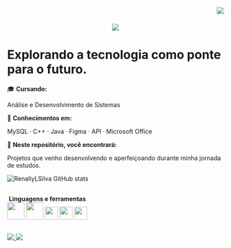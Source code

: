 <img align="right" src="https://visitor-badge.laobi.icu/badge?page_id=RenallyLSilva" />

<h1 align="center">
    <img src="https://readme-typing-svg.herokuapp.com/?font=Righteous&size=35&center=true&vCenter=true&width=500&height=70&duration=4000&lines=Olá+Pessoal!+👋🏽;+Meu+nome+é+Renally+Silva!;&color=9B59B6" />
</h1>

# Explorando a tecnologia como ponte para o futuro.

🎓 **Cursando:** 

Análise e Desenvolvimento de Sistemas

📌 **Conhecimentos em:**  

MySQL · C++ · Java · Figma · API · Microsoft Office

📌 **Neste repositório, você encontrará:**

Projetos que venho desenvolvendo e aperfeiçoando durante minha jornada de estudos.

![RenallyLSilva GitHub stats](https://github-readme-stats.vercel.app/api?username=RenallyLSilva&show_icons=true&theme=dark)
##

## 
<div>
&nbsp;<strong>Linguagens e ferramentas</strong><br/>
<img height="40" src="https://cdn.jsdelivr.net/gh/devicons/devicon@latest/icons/java/java-original-wordmark.svg" />
<img height="40" src="https://cdn.jsdelivr.net/gh/devicons/devicon@latest/icons/mysql/mysql-original-wordmark.svg" />
<img height="30" src="https://cdn.jsdelivr.net/gh/devicons/devicon@latest/icons/cplusplus/cplusplus-plain.svg" />  
<img height="30" src="https://cdn.jsdelivr.net/gh/devicons/devicon@latest/icons/figma/figma-original.svg" />
<img height="30" src="https://cdn.jsdelivr.net/gh/devicons/devicon@latest/icons/postman/postman-original.svg" />
</div>

##
<div>
 <a href="https://www.linkedin.com/in/renally-silva-088089239/" target="_blank">
   <img src="https://img.shields.io/badge/-LinkedIn-%230077B5?style=for-the-badge&logo=linkedin&logoColor=white">
 </a> 
 <a href="mailto:renallylaryssa1@gmail.com">
   <img src="https://img.shields.io/badge/-Gmail-%23D14836?style=for-the-badge&logo=gmail&logoColor=white">
 </a>
</div>
